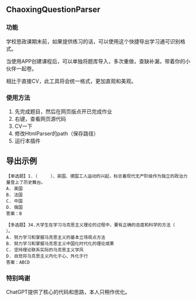 ## ChaoxingQuestionParser

### 功能
学校思政课期末前，如果提供练习的话，可以使用这个快捷导出学习通可识别格式。

当使用APP创建课程后，可以单独将题库导入，多次重做，查缺补漏，带着你的小伙伴一起卷。

相比于直接CV，此工具将会统一格式，更加直观和美观。

### 使用方法
1. 先完成题目，然后在网页版点开已完成作业
2. 右键，查看网页源代码
3. CV一下
4. 修改HtmlParser的path（保存路径）
5. 运行本插件

## 导出示例
```
【单选题】1.（     ）、英国、德国工人运动的兴起，标志着现代无产阶级作为独立的政治力量登上了历史舞台。
A. 美国
B. 法国
C. 中国
D. 俄国
答案：B

【多选题】34.大学生在学习马克思主义理论的过程中，要有正确的态度和科学的方法（     ）。
A. 努力学习和掌握马克思主义的基本立场观点方法
B. 努力学习和掌握马克思主义中国化时代化的理论成果
C. 坚持理论联系实际的马克思主义学风
D. 自觉将马克思主义内化于心、外化于行
答案：ABCD
```

### 特别鸣谢
ChatGPT提供了核心的代码和思路，本人只稍作优化。